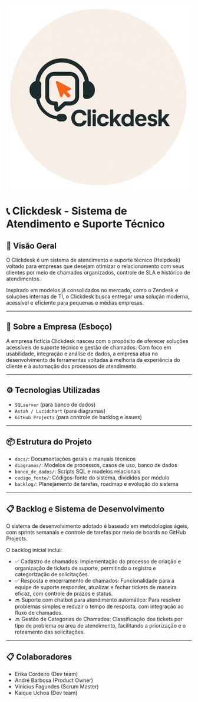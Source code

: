   ![Logo](https://github.com/Andr3stt/ClickDesk/blob/main/LOGO.png)
  


# 📞 Clickdesk - Sistema de Atendimento e Suporte Técnico

## 🧩 Visão Geral

O Clickdesk é um sistema de atendimento e suporte técnico (Helpdesk) voltado para empresas que desejam otimizar o relacionamento com seus clientes por meio de chamados organizados, controle de SLA e histórico de atendimentos.

Inspirado em modelos já consolidados no mercado, como o Zendesk e soluções internas de TI, o Clickdesk busca entregar uma solução moderna, acessível e eficiente para pequenas e médias empresas.

---

## 🏢 Sobre a Empresa (Esboço)

A empresa fictícia Clickdesk nasceu com o propósito de oferecer soluções acessíveis de suporte técnico e gestão de chamados. Com foco em usabilidade, integração e análise de dados, a empresa atua no desenvolvimento de ferramentas voltadas à melhoria da experiência do cliente e à automação dos processos de atendimento.

---

## ⚙️ Tecnologias Utilizadas
- `SQLserver` (para banco de dados)
- `Astah / Lucidchart` (para diagramas)
- `GitHub Projects` (para controle de backlog e issues)

---

## 📦 Estrutura do Projeto

- `docs/`: Documentações gerais e manuais técnicos
- `diagramas/`: Modelos de processos, casos de uso, banco de dados
- `banco_de_dados/`: Scripts SQL e modelos relacionais
- `codigo_fonte/`: Códigos-fonte do sistema, divididos por módulo
- `backlog/`: Planejamento de tarefas, roadmap e evolução do sistema

---

## 📋 Backlog e Sistema de Desenvolvimento

O sistema de desenvolvimento adotado é baseado em metodologias ágeis, com sprints semanais e controle de tarefas por meio de boards no GitHub Projects.

O backlog inicial inclui:

- ✅ Cadastro de chamados: Implementação do processo de criação e organização de tickets de suporte, permitindo o registro e categorização de solicitações.
- ✅ Resposta e encerramento de chamados: Funcionalidade para a equipe de suporte responder, atualizar e fechar tickets de maneira eficaz, com controle de prazos e status.
- 🔜 Suporte com chatbot para atendimento automático: Para resolver problemas simples e reduzir o tempo de resposta, com integração ao fluxo de chamados.
- 🔜 Gestão de Categorias de Chamados: Classificação dos tickets por tipo de problema ou área de atendimento, facilitando a priorização e o roteamento das solicitações.

---
## 📋 Colaboradores

- Erika Cordeiro (Dev team)
- André Barbosa (Product Owner)
- Vinicius Fagundes (Scrum Master)
- Kaique Uchoa (Dev team)


